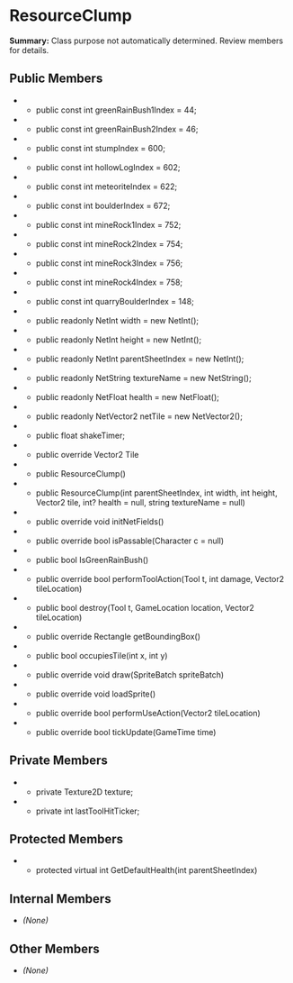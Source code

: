 # ResourceClump

**Summary:** Class purpose not automatically determined. Review members for details.

## Public Members
- - public const int greenRainBush1Index = 44;
- - public const int greenRainBush2Index = 46;
- - public const int stumpIndex = 600;
- - public const int hollowLogIndex = 602;
- - public const int meteoriteIndex = 622;
- - public const int boulderIndex = 672;
- - public const int mineRock1Index = 752;
- - public const int mineRock2Index = 754;
- - public const int mineRock3Index = 756;
- - public const int mineRock4Index = 758;
- - public const int quarryBoulderIndex = 148;
- - public readonly NetInt width = new NetInt();
- - public readonly NetInt height = new NetInt();
- - public readonly NetInt parentSheetIndex = new NetInt();
- - public readonly NetString textureName = new NetString();
- - public readonly NetFloat health = new NetFloat();
- - public readonly NetVector2 netTile = new NetVector2();
- - public float shakeTimer;
- - public override Vector2 Tile
- - public ResourceClump()
- - public ResourceClump(int parentSheetIndex, int width, int height, Vector2 tile, int? health = null, string textureName = null)
- - public override void initNetFields()
- - public override bool isPassable(Character c = null)
- - public bool IsGreenRainBush()
- - public override bool performToolAction(Tool t, int damage, Vector2 tileLocation)
- - public bool destroy(Tool t, GameLocation location, Vector2 tileLocation)
- - public override Rectangle getBoundingBox()
- - public bool occupiesTile(int x, int y)
- - public override void draw(SpriteBatch spriteBatch)
- - public override void loadSprite()
- - public override bool performUseAction(Vector2 tileLocation)
- - public override bool tickUpdate(GameTime time)

## Private Members
- - private Texture2D texture;
- - private int lastToolHitTicker;

## Protected Members
- - protected virtual int GetDefaultHealth(int parentSheetIndex)

## Internal Members
- *(None)*

## Other Members
- *(None)*
